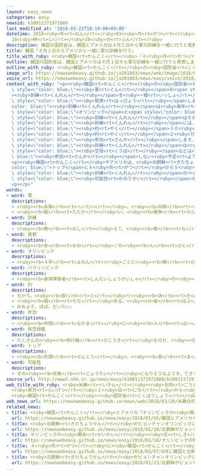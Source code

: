 ```yaml
---
layout: easy_news
categories: easy
newsid: k10011371971000
last_modified_at: '2018-03-22T18:10:00+09:00'
datetime: 2018<ruby>年<rt>ねん</rt></ruby>03<ruby>月<rt>がつ</rt></ruby>22<ruby>日<rt>にち</rt></ruby>
  18<ruby>時<rt>じ</rt></ruby>10<ruby>分<rt>ふん</rt></ruby>
description: 韓国の国防省は、韓国とアメリカは４月１日から軍の訓練を一緒に行うと発表しました。
title: 韓国「４月１日からアメリカと一緒に軍の訓練を行う」
title_with_ruby: <ruby>韓国<rt>かんこく</rt></ruby>「４<ruby>月<rt>がつ</rt></ruby><ruby>１日<rt>ついたち</rt></ruby>からアメリカと<ruby>一緒<rt>いっしょ</rt></ruby>に<ruby>軍<rt>ぐん</rt></ruby>の<ruby>訓練<rt>くんれん</rt></ruby>を<ruby>行<rt>おこな</rt></ruby>う」
outline: 韓国の国防省は、韓国とアメリカは４月１日から軍の訓練を一緒に行うと発表しました。
outline_with_ruby: <ruby>韓国<rt>かんこく</rt></ruby>の<ruby>国防省<rt>こくぼうしょう</rt></ruby>は、<ruby>韓国<rt>かんこく</rt></ruby>とアメリカは４<ruby>月<rt>がつ</rt></ruby><ruby>１日<rt>ついたち</rt></ruby>から<ruby>軍<rt>ぐん</rt></ruby>の<ruby>訓練<rt>くんれん</rt></ruby>を<ruby>一緒<rt>いっしょ</rt></ruby>に<ruby>行<rt>おこな</rt></ruby>うと<ruby>発表<rt>はっぴょう</rt></ruby>しました。
image_url: https://newswebeasy.github.io/ja201803/news/web/image/2018/03/20/K10011371971_1803201932_1803201935_01_03.jpg
voice_url: https://newswebeasy.github.io/ja201803/news/easy/voice/2018/03/22/k10011371971000.mp3
content_with_ruby: "<p><ruby>韓国<rt>かんこく</rt></ruby>の<ruby>国防省<rt>こくぼうしょう</rt></ruby>は、<ruby>韓国<rt>かんこく</rt></ruby>とアメリカは４<ruby>月<rt>がつ</rt></ruby><ruby>１日<rt>ついたち</rt></ruby>から<span\
  \ style=\"color: blue;\"><ruby>軍<rt>ぐん</rt></ruby></span>の<span style=\"color: blue;\"\
  ><ruby>訓練<rt>くんれん</rt></ruby></span>を<ruby>一緒<rt>いっしょ</rt></ruby>に<ruby>行<rt>おこな</rt></ruby>うと<span\
  \ style=\"color: blue;\"><ruby>発表<rt>はっぴょう</rt></ruby></span>しました。この<span style=\"\
  color: blue;\"><ruby>訓練<rt>くんれん</rt></ruby></span>は<ruby>毎年<rt>まいとし</rt></ruby>２<ruby>月<rt>がつ</rt></ruby>から３<ruby>月<rt>がつ</rt></ruby>に<ruby>始<rt>はじ</rt></ruby>まります。<ruby>今年<rt>ことし</rt></ruby>は<ruby>韓国<rt>かんこく</rt></ruby>で<span\
  \ style=\"color: blue;\">オリンピック</span>と<span style=\"color: blue;\">パラリンピック</span>があったため、<span\
  \ style=\"color: blue;\"><ruby>訓練<rt>くんれん</rt></ruby></span>はそのあとになりました。</p>\n<p><span\
  \ style=\"color: blue;\"><ruby>訓練<rt>くんれん</rt></ruby></span>には、<ruby>韓国軍<rt>かんこくぐん</rt></ruby>の<span\
  \ style=\"color: blue;\"><ruby>約<rt>やく</rt></ruby></span>３０<ruby>万<rt>まん</rt></ruby><ruby>人<rt>にん</rt></ruby>とアメリカ<ruby>軍<rt>ぐん</rt></ruby>の<span\
  \ style=\"color: blue;\"><ruby>約<rt>やく</rt></ruby></span>２<ruby>万<rt>まん</rt></ruby>３０００<ruby>人<rt>にん</rt></ruby>が<span\
  \ style=\"color: blue;\"><ruby>参加<rt>さんか</rt></ruby></span>します。<ruby>今年<rt>ことし</rt></ruby>の<span\
  \ style=\"color: blue;\"><ruby>訓練<rt>くんれん</rt></ruby></span>は<ruby>短<rt>みじか</rt></ruby>くなって、１か<ruby>月<rt>げつ</rt></ruby>ぐらいの<ruby>予定<rt>よてい</rt></ruby>です。アメリカ<ruby>軍<rt>ぐん</rt></ruby>の<span\
  \ style=\"color: blue;\"><ruby>空母<rt>くうぼ</rt></ruby></span>などは<span style=\"color:\
  \ blue;\"><ruby>参加<rt>さんか</rt></ruby></span>しない<ruby>予定<rt>よてい</rt></ruby>です。</p>\n\
  <p><ruby>韓国<rt>かんこく</rt></ruby>やアメリカは、<ruby>北朝鮮<rt>きたちょうせん</rt></ruby>の<span style=\"\
  color: blue;\">トップ</span>と４<ruby>月<rt>がつ</rt></ruby>から５<ruby>月<rt>がつ</rt></ruby>に<ruby>会<rt>あ</rt></ruby>う<ruby>予定<rt>よてい</rt></ruby>です。この<ruby>予定<rt>よてい</rt></ruby>を<ruby>考<rt>かんが</rt></ruby>えて、<span\
  \ style=\"color: blue;\"><ruby>訓練<rt>くんれん</rt></ruby></span>の<ruby>日<rt>ひ</rt></ruby>などを<ruby>決<rt>き</rt></ruby>めた<span\
  \ style=\"color: blue;\"><ruby>可能性<rt>かのうせい</rt></ruby></span>があります。</p>\n<p></p>\n\
  <p></p>"
words:
- word: 軍
  descriptions:
  - <ruby><rb>兵隊</rb><rt>へいたい</rt></ruby>。<ruby><rb>兵隊</rb><rt>へいたい</rt></ruby>の<ruby><rb>集</rb><rt>あつ</rt></ruby>まり。
  - <ruby><rb>戦</rb><rt>たたか</rt></ruby>い。<ruby><rb>戦争</rb><rt>せんそう</rt></ruby>。
- word: 訓練
  descriptions:
  - <ruby><rb>教</rb><rt>おし</rt></ruby>えて、<ruby><rb>慣</rb><rt>な</rt></ruby>れさせること。また、うまくできるように<ruby><rb>練習</rb><rt>れんしゅう</rt></ruby>すること。
- word: 発表
  descriptions:
  - <ruby><rb>多</rb><rt>おお</rt></ruby>くの<ruby><rb>人</rb><rt>ひと</rt></ruby>に<ruby><rb>広</rb><rt>ひろ</rt></ruby>く<ruby><rb>知</rb><rt>し</rt></ruby>らせること。
- word: オリンピック
  descriptions:
  - <ruby><rb>４年</rb><rt>よねん</rt></ruby>ごとに<ruby><rb>開</rb><rt>ひら</rt></ruby>かれ、<ruby><rb>世界</rb><rt>せかい</rt></ruby>じゅうの<ruby><rb>国々</rb><rt>くにぐに</rt></ruby>から<ruby><rb>選手</rb><rt>せんしゅ</rt></ruby>が<ruby><rb>参加</rb><rt>さんか</rt></ruby>する<ruby><rb>競技大会</rb><rt>きょうぎたいかい</rt></ruby>。<ruby><rb>古代</rb><rt>こだい</rt></ruby>ギリシャのオリンピアで<ruby><rb>開</rb><rt>ひら</rt></ruby>かれた<ruby><rb>古代</rb><rt>こだい</rt></ruby>オリンピックにならって、フランスのクーベルタンの<ruby><rb>力</rb><rt>ちから</rt></ruby>で、１８９６<ruby><rb>年</rb><rt>ねん</rt></ruby>にギリシャのアテネで<ruby><rb>開</rb><rt>ひら</rt></ruby>かれたのが、<ruby><rb>近代</rb><rt>きんだい</rt></ruby>オリンピックの<ruby><rb>始</rb><rt>はじ</rt></ruby>まり。<ruby><rb>五輪</rb><rt>ごりん</rt></ruby>。
- word: パラリンピック
  descriptions:
  - <ruby><rb>身体障害者</rb><rt>しんたいしょうがいしゃ</rt></ruby>の<ruby><rb>国際</rb><rt>こくさい</rt></ruby>スポーツ<ruby><rb>大会</rb><rt>たいかい</rt></ruby>。<ruby><rb>四年</rb><rt>よねん</rt></ruby>に<ruby><rb>一度</rb><rt>いちど</rt></ruby>、オリンピック<ruby><rb>開催地</rb><rt>かいさいち</rt></ruby>で<ruby><rb>行</rb><rt>おこな</rt></ruby>われる。
- word: 約
  descriptions:
  - ちかう。<ruby><rb>取</rb><rt>と</rt></ruby>り<ruby><rb>決</rb><rt>き</rt></ruby>める。
  - <ruby><rb>縮</rb><rt>ちぢ</rt></ruby>める。<ruby><rb>省</rb><rt>はぶ</rt></ruby>く。<ruby><rb>簡単</rb><rt>かんたん</rt></ruby>にする。
  - おおよそ。ほぼ。だいたい。
- word: 参加
  descriptions:
  - <ruby><rb>仲間</rb><rt>なかま</rt></ruby>に<ruby><rb>入</rb><rt>はい</rt></ruby>ること。
- word: 航空母艦
  descriptions:
  - たくさんの<ruby><rb>飛行機</rb><rt>ひこうき</rt></ruby>をのせ、<ruby><rb>甲板</rb><rt>かんぱん</rt></ruby>に<ruby><rb>滑走路</rb><rt>かっそうろ</rt></ruby>を<ruby><rb>持</rb><rt>も</rt></ruby>った<ruby><rb>軍艦</rb><rt>ぐんかん</rt></ruby>。<ruby><rb>略</rb><rt>りゃく</rt></ruby>して「<ruby><rb>空母</rb><rt>くうぼ</rt></ruby>」ともいう。
- word: トップ
  descriptions:
  - <ruby><rb>先頭</rb><rt>せんとう</rt></ruby>。<ruby><rb>真</rb><rt>ま</rt></ruby>っ<ruby><rb>先</rb><rt>さき</rt></ruby>。<ruby><rb>一番</rb><rt>いちばん</rt></ruby>。
- word: 可能性
  descriptions:
  - その<ruby><rb>状態</rb><rt>じょうたい</rt></ruby>になりそうなようす。できそうなようす。
source_url: http://www3.nhk.or.jp/news/easy/k10011371971000/k10011371971000.html
web_title_with_ruby: <ruby>米韓<rt>べいかん</rt></ruby><ruby>合同<rt>ごうどう</rt></ruby><ruby>軍事<rt>ぐんじ</rt></ruby><ruby>演習<rt>えんしゅう</rt></ruby>
  <ruby>来月<rt>らいげつ</rt></ruby>１<ruby>日<rt>にち</rt></ruby>から<ruby>実施<rt>じっし</rt></ruby>
  <ruby>韓国<rt>かんこく</rt></ruby><ruby>国防省<rt>こくぼうしょう</rt></ruby>
web_news_url: https://newswebeasy.github.io/news/web/2018/03/20/米韓合同軍事演習-来月1日から実施-韓国国防省
related_news:
- title: <ruby>韓国<rt>かんこく</rt></ruby>とアメリカ「オリンピックの<ruby>間<rt>あいだ</rt></ruby>は<ruby>軍<rt>ぐん</rt></ruby>の<ruby>訓練<rt>くんれん</rt></ruby>をしない」
  url: https://newswebeasy.github.io/news/easy/2018/01/05/韓国とアメリカオリンピックの間は軍の訓練をしない
- title: <ruby>北朝鮮<rt>きたちょうせん</rt></ruby>がピョンチャンオリンピックに<ruby>出<rt>で</rt></ruby>ることになる
  url: https://newswebeasy.github.io/news/easy/2018/01/10/北朝鮮がピョンチャンオリンピックに出ることになる
- title: オリンピックの<ruby>開会<rt>かいかい</rt></ruby><ruby>式<rt>しき</rt></ruby>　<ruby>韓国<rt>かんこく</rt></ruby>と<ruby>北朝鮮<rt>きたちょうせん</rt></ruby>の<ruby>選手<rt>せんしゅ</rt></ruby>は<ruby>一緒<rt>いっしょ</rt></ruby>に<ruby>歩<rt>ある</rt></ruby>く
  url: https://newswebeasy.github.io/news/easy/2018/01/18/オリンピックの開会式-韓国と北朝鮮の選手は一緒に歩く
- title: ４<ruby>月<rt>がつ</rt></ruby>に<ruby>韓国<rt>かんこく</rt></ruby>と<ruby>北朝鮮<rt>きたちょうせん</rt></ruby>のトップが<ruby>会<rt>あ</rt></ruby>って<ruby>話<rt>はなし</rt></ruby>をすることが<ruby>決<rt>き</rt></ruby>まる
  url: https://newswebeasy.github.io/news/easy/2018/03/07/4月に韓国と北朝鮮のトップが会って話をすることが決まる
- title: <ruby>北朝鮮<rt>きたちょうせん</rt></ruby>がピョンチャンオリンピックに２２<ruby>人<rt>にん</rt></ruby>の<ruby>選手<rt>せんしゅ</rt></ruby>を<ruby>送<rt>おく</rt></ruby>る
  url: https://newswebeasy.github.io/news/easy/2018/01/23/北朝鮮がピョンチャンオリンピックに22人の選手を送る
...
```

